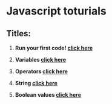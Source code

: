 # Javascript toturials

## Titles:

<ol>
  <li><p><strong>Run your first code! <a href="./lesson01/index.js">click here<a/></strong></p></li>
  <li><p><strong>Variables <a href="https://github.com/bardlur/Javascript_toturials/blob/main/lesson02/index.js">click here<a/></strong></p></li>
  <li><p><strong>Operators <a href="https://github.com/bardlur/Javascript_toturials/blob/main/lesson03/index.js">click here<a/></strong></p></li>
    <li><p><strong>String <a href="https://github.com/bardlur/Javascript_toturials/blob/main/lesson04/index.js">click here<a/></strong></p></li>
    <li><p><strong>Boolean values <a href="https://github.com/bardlur/Javascript_toturials/blob/main/lesson05/index.js">click here<a/></strong></p></li>
    
  
</ol>
